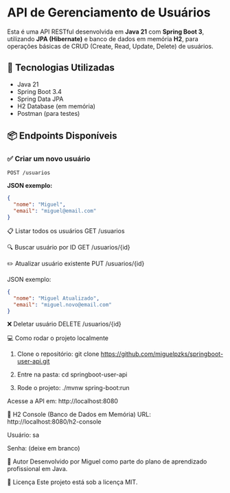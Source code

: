 # API de Gerenciamento de Usuários

Esta é uma API RESTful desenvolvida em **Java 21** com **Spring Boot 3**, utilizando **JPA (Hibernate)** e banco de dados em memória **H2**, para operações básicas de CRUD (Create, Read, Update, Delete) de usuários.

## 🚀 Tecnologias Utilizadas

- Java 21
- Spring Boot 3.4
- Spring Data JPA
- H2 Database (em memória)
- Postman (para testes)

## 📦 Endpoints Disponíveis

### ✅ Criar um novo usuário
`POST /usuarios`

**JSON exemplo:**
```json
{
  "nome": "Miguel",
  "email": "miguel@email.com"
}
```
📋 Listar todos os usuários
GET /usuarios

🔍 Buscar usuário por ID
GET /usuarios/{id}

✏️ Atualizar usuário existente
PUT /usuarios/{id}

JSON exemplo:
```json
{
  "nome": "Miguel Atualizado",
  "email": "miguel.novo@email.com"
}
```
❌ Deletar usuário
DELETE /usuarios/{id}

💻 Como rodar o projeto localmente
1. Clone o repositório:
git clone https://github.com/miguelpzks/springboot-user-api.git

2. Entre na pasta:
cd springboot-user-api

3. Rode o projeto:
./mvnw spring-boot:run

Acesse a API em: http://localhost:8080

🔎 H2 Console (Banco de Dados em Memória)
URL: http://localhost:8080/h2-console

Usuário: sa

Senha: (deixe em branco)

🧠 Autor
Desenvolvido por Miguel como parte do plano de aprendizado profissional em Java.

📄 Licença
Este projeto está sob a licença MIT.
